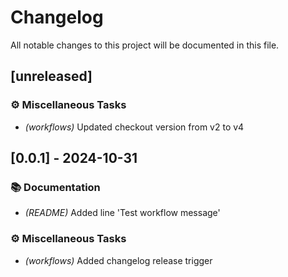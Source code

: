 # Changelog

All notable changes to this project will be documented in this file.

## [unreleased]

### ⚙️ Miscellaneous Tasks

- *(workflows)* Updated checkout version from v2 to v4

## [0.0.1] - 2024-10-31

### 📚 Documentation

- *(README)* Added line 'Test workflow message'

### ⚙️ Miscellaneous Tasks

- *(workflows)* Added changelog release trigger

<!-- generated by git-cliff -->
